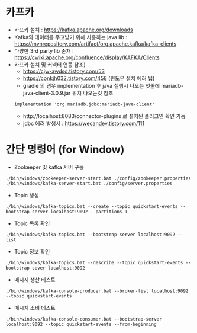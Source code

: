 # 카프카
- 카프카 설치 : https://kafka.apache.org/downloads
- Kafka와 데이터를 주고받기 위해 사용하는 java lib : https://mvnrepository.com/artifact/org.apache.kafka/kafka-clients
- 다양한 3rd party lib 존재 : https://cwiki.apache.org/confluence/display/KAFKA/Clients
- 카프카 설치 및 커넥터 연동 참조)
    - https://cjw-awdsd.tistory.com/53
    - https://conkjh032.tistory.com/458 (윈도우 설치 에러 팁)
    - gradle 의 경우 implementation 후 java 실행시 나오는 첫줄에 mariadb-java-client-3.0.9.jar 위치 나오는것 참조
    ```
    implementation 'org.mariadb.jdbc:mariadb-java-client'
    ```
    - http://localhost:8083/connector-plugins 로 설치된 플러그인 확인 가능
    - jdbc 에러 발생시 : https://wecandev.tistory.com/111
 
 
 # 간단 명령어 (for Window)
- Zookeeper 및 kafka 서버 구동
```
./bin/windows/zookeeper-server-start.bat ./config/zookeeper.properties
./bin/windows/kafka-server-start.bat ./config/server.properties
```
- Topic 생성
```
./bin/windows/kafka-topics.bat --create --topic quickstart-events --bootstrap-server localhost:9092 --partitions 1
```
- Topic 목록 확인
```
./bin/windows/kafka-topics.bat --bootstrap-server localhost:9092 --list
```
- Topic 정보 확인
```
./bin/windows/kafka-topics.bat --describe --topic quickstart-events --bootstrap-sever localhost:9092
```
- 메시지 생산 테스트
```
./bin/windows/kafka-console-producer.bat --broker-list localhost:9092 --topic quickstart-events
```
- 메시지 소비 테스트 
```
./bin/windows/kafka-console-consumer.bat --bootstrap-server localhost:9092 --topic quickstart-events --from-beginning
```
